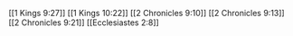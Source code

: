 [[1 Kings 9:27]]
[[1 Kings 10:22]]
[[2 Chronicles 9:10]]
[[2 Chronicles 9:13]]
[[2 Chronicles 9:21]]
[[Ecclesiastes 2:8]]
